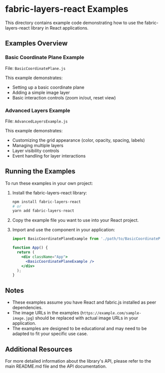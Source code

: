 # fabric-layers-react Examples

This directory contains example code demonstrating how to use the fabric-layers-react library in React applications.

## Examples Overview

### Basic Coordinate Plane Example

File: `BasicCoordinatePlane.js`

This example demonstrates:
- Setting up a basic coordinate plane
- Adding a simple image layer
- Basic interaction controls (zoom in/out, reset view)

### Advanced Layers Example

File: `AdvancedLayersExample.js`

This example demonstrates:
- Customizing the grid appearance (color, opacity, spacing, labels)
- Managing multiple layers
- Layer visibility controls
- Event handling for layer interactions

## Running the Examples

To run these examples in your own project:

1. Install the fabric-layers-react library:
   ```bash
   npm install fabric-layers-react
   # or
   yarn add fabric-layers-react
   ```

2. Copy the example file you want to use into your React project.

3. Import and use the component in your application:
   ```jsx
   import BasicCoordinatePlaneExample from './path/to/BasicCoordinatePlane';
   
   function App() {
     return (
       <div className="App">
         <BasicCoordinatePlaneExample />
       </div>
     );
   }
   ```

## Notes

- These examples assume you have React and fabric.js installed as peer dependencies.
- The image URLs in the examples (`https://example.com/sample-image.jpg`) should be replaced with actual image URLs in your application.
- The examples are designed to be educational and may need to be adapted to fit your specific use case.

## Additional Resources

For more detailed information about the library's API, please refer to the main README.md file and the API documentation.
